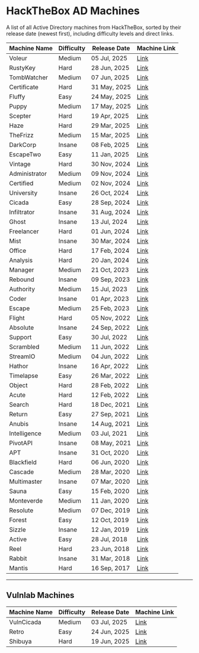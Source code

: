 # HackTheBox AD Machines

A list of all Active Directory machines from HackTheBox, sorted by their release date (newest first), including difficulty levels and direct links.

| Machine Name   | Difficulty | Release Date    | Machine Link                                    |
|----------------|------------|-----------------|-------------------------------------------------|
| Voleur         | Medium     | 05 Jul, 2025    | [Link](https://app.hackthebox.com/machines/670) |
| RustyKey       | Hard       | 28 Jun, 2025    | [Link](https://app.hackthebox.com/machines/669) |
| TombWatcher    | Medium     | 07 Jun, 2025    | [Link](https://app.hackthebox.com/machines/664) |
| Certificate    | Hard       | 31 May, 2025    | [Link](https://app.hackthebox.com/machines/663) |
| Fluffy         | Easy       | 24 May, 2025    | [Link](https://app.hackthebox.com/machines/662) |
| Puppy          | Medium     | 17 May, 2025    | [Link](https://app.hackthebox.com/machines/661) |
| Scepter        | Hard       | 19 Apr, 2025    | [Link](https://app.hackthebox.com/machines/657) |
| Haze           | Hard       | 29 Mar, 2025    | [Link](https://app.hackthebox.com/machines/654) |
| TheFrizz       | Medium     | 15 Mar, 2025    | [Link](https://app.hackthebox.com/machines/652) |
| DarkCorp       | Insane     | 08 Feb, 2025    | [Link](https://app.hackthebox.com/machines/647) |
| EscapeTwo      | Easy       | 11 Jan, 2025    | [Link](https://app.hackthebox.com/machines/642) |
| Vintage        | Hard       | 30 Nov, 2024    | [Link](https://app.hackthebox.com/machines/637) |
| Administrator  | Medium     | 09 Nov, 2024    | [Link](https://app.hackthebox.com/machines/634) |
| Certified      | Medium     | 02 Nov, 2024    | [Link](https://app.hackthebox.com/machines/633) |
| University     | Insane     | 26 Oct, 2024    | [Link](https://app.hackthebox.com/machines/632) |
| Cicada         | Easy       | 28 Sep, 2024    | [Link](https://app.hackthebox.com/machines/627) |
| Infiltrator    | Insane     | 31 Aug, 2024    | [Link](https://app.hackthebox.com/machines/623) |
| Ghost          | Insane     | 13 Jul, 2024    | [Link](https://app.hackthebox.com/machines/616) |
| Freelancer     | Hard       | 01 Jun, 2024    | [Link](https://app.hackthebox.com/machines/604) |
| Mist           | Insane     | 30 Mar, 2024    | [Link](https://app.hackthebox.com/machines/595) |
| Office         | Hard       | 17 Feb, 2024    | [Link](https://app.hackthebox.com/machines/588) |
| Analysis       | Hard       | 20 Jan, 2024    | [Link](https://app.hackthebox.com/machines/584) |
| Manager        | Medium     | 21 Oct, 2023    | [Link](https://app.hackthebox.com/machines/572) |
| Rebound        | Insane     | 09 Sep, 2023    | [Link](https://app.hackthebox.com/machines/560) |
| Authority      | Medium     | 15 Jul, 2023    | [Link](https://app.hackthebox.com/machines/553) |
| Coder          | Insane     | 01 Apr, 2023    | [Link](https://app.hackthebox.com/machines/536) |
| Escape         | Medium     | 25 Feb, 2023    | [Link](https://app.hackthebox.com/machines/531) |
| Flight         | Hard       | 05 Nov, 2022    | [Link](https://app.hackthebox.com/machines/510) |
| Absolute       | Insane     | 24 Sep, 2022    | [Link](https://app.hackthebox.com/machines/498) |
| Support        | Easy       | 30 Jul, 2022    | [Link](https://app.hackthebox.com/machines/484) |
| Scrambled      | Medium     | 11 Jun, 2022    | [Link](https://app.hackthebox.com/machines/476) |
| StreamIO       | Medium     | 04 Jun, 2022    | [Link](https://app.hackthebox.com/machines/474) |
| Hathor         | Insane     | 16 Apr, 2022    | [Link](https://app.hackthebox.com/machines/459) |
| Timelapse      | Easy       | 26 Mar, 2022    | [Link](https://app.hackthebox.com/machines/452) |
| Object         | Hard       | 28 Feb, 2022    | [Link](https://app.hackthebox.com/machines/447) |
| Acute          | Hard       | 12 Feb, 2022    | [Link](https://app.hackthebox.com/machines/438) |
| Search         | Hard       | 18 Dec, 2021    | [Link](https://app.hackthebox.com/machines/422) |
| Return         | Easy       | 27 Sep, 2021    | [Link](https://app.hackthebox.com/machines/401) |
| Anubis         | Insane     | 14 Aug, 2021    | [Link](https://app.hackthebox.com/machines/371) |
| Intelligence   | Medium     | 03 Jul, 2021    | [Link](https://app.hackthebox.com/machines/357) |
| PivotAPI       | Insane     | 08 May, 2021    | [Link](https://app.hackthebox.com/machines/345) |
| APT            | Insane     | 31 Oct, 2020    | [Link](https://app.hackthebox.com/machines/296) |
| Blackfield     | Hard       | 06 Jun, 2020    | [Link](https://app.hackthebox.com/machines/255) |
| Cascade        | Medium     | 28 Mar, 2020    | [Link](https://app.hackthebox.com/machines/235) |
| Multimaster    | Insane     | 07 Mar, 2020    | [Link](https://app.hackthebox.com/machines/232) |
| Sauna          | Easy       | 15 Feb, 2020    | [Link](https://app.hackthebox.com/machines/229) |
| Monteverde     | Medium     | 11 Jan, 2020    | [Link](https://app.hackthebox.com/machines/223) |
| Resolute       | Medium     | 07 Dec, 2019    | [Link](https://app.hackthebox.com/machines/220) |
| Forest         | Easy       | 12 Oct, 2019    | [Link](https://app.hackthebox.com/machines/212) |
| Sizzle         | Insane     | 12 Jan, 2019    | [Link](https://app.hackthebox.com/machines/169) |
| Active         | Easy       | 28 Jul, 2018    | [Link](https://app.hackthebox.com/machines/148) |
| Reel           | Hard       | 23 Jun, 2018    | [Link](https://app.hackthebox.com/machines/143) |
| Rabbit         | Insane     | 31 Mar, 2018    | [Link](https://app.hackthebox.com/machines/133) |
| Mantis         | Hard       | 16 Sep, 2017    | [Link](https://app.hackthebox.com/machines/98) |

---

## Vulnlab Machines

| Machine Name   | Difficulty | Release Date    | Machine Link                                    |
|----------------|------------|-----------------|-------------------------------------------------|
| VulnCicada     | Medium     | 03 Jul, 2025    | [Link](https://app.hackthebox.com/machines/677) |
| Retro          | Easy       | 24 Jun, 2025    | [Link](https://app.hackthebox.com/machines/671) |
| Shibuya        | Hard       | 19 Jun, 2025    | [Link](https://app.hackthebox.com/machines/667) |
